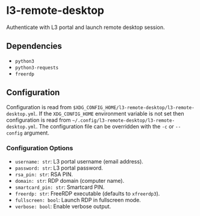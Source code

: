 # l3-remote-desktop

Authenticate with L3 portal and launch remote desktop session.


## Dependencies

* `python3`
* `python3-requests`
* `freerdp`


## Configuration

Configuration is read from
`$XDG_CONFIG_HOME/l3-remote-desktop/l3-remote-desktop.yml`. If the
`XDG_CONFIG_HOME` environment variable is not set then configuration is read
from `~/.config/l3-remote-desktop/l3-remote-desktop.yml`.
The configuration file can be overridden with the `-c` or `--config` argument.

### Configuration Options

* `username: str`: L3 portal username (email address).
* `password: str`: L3 portal password.
* `rsa_pin: str`: RSA PIN.
* `domain: str`: RDP domain (computer name).
* `smartcard_pin: str`: Smartcard PIN.
* `freerdp: str`: FreeRDP executable (defaults to `xfreerdp3`).
* `fullscreen: bool`: Launch RDP in fullscreen mode.
* `verbose: bool`: Enable verbose output.

